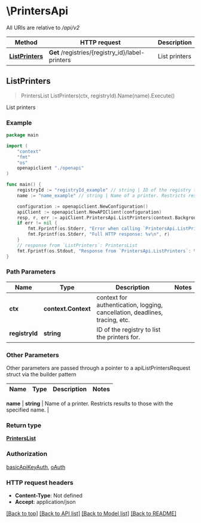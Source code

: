 # \PrintersApi

All URIs are relative to */api/v2*

Method | HTTP request | Description
------------- | ------------- | -------------
[**ListPrinters**](PrintersApi.md#ListPrinters) | **Get** /registries/{registry_id}/label-printers | List printers



## ListPrinters

> PrintersList ListPrinters(ctx, registryId).Name(name).Execute()

List printers



### Example

```go
package main

import (
    "context"
    "fmt"
    "os"
    openapiclient "./openapi"
)

func main() {
    registryId := "registryId_example" // string | ID of the registry to list the printers for.
    name := "name_example" // string | Name of a printer. Restricts results to those with the specified name. (optional)

    configuration := openapiclient.NewConfiguration()
    apiClient := openapiclient.NewAPIClient(configuration)
    resp, r, err := apiClient.PrintersApi.ListPrinters(context.Background(), registryId).Name(name).Execute()
    if err != nil {
        fmt.Fprintf(os.Stderr, "Error when calling `PrintersApi.ListPrinters``: %v\n", err)
        fmt.Fprintf(os.Stderr, "Full HTTP response: %v\n", r)
    }
    // response from `ListPrinters`: PrintersList
    fmt.Fprintf(os.Stdout, "Response from `PrintersApi.ListPrinters`: %v\n", resp)
}
```

### Path Parameters


Name | Type | Description  | Notes
------------- | ------------- | ------------- | -------------
**ctx** | **context.Context** | context for authentication, logging, cancellation, deadlines, tracing, etc.
**registryId** | **string** | ID of the registry to list the printers for. | 

### Other Parameters

Other parameters are passed through a pointer to a apiListPrintersRequest struct via the builder pattern


Name | Type | Description  | Notes
------------- | ------------- | ------------- | -------------

 **name** | **string** | Name of a printer. Restricts results to those with the specified name. | 

### Return type

[**PrintersList**](PrintersList.md)

### Authorization

[basicApiKeyAuth](../README.md#basicApiKeyAuth), [oAuth](../README.md#oAuth)

### HTTP request headers

- **Content-Type**: Not defined
- **Accept**: application/json

[[Back to top]](#) [[Back to API list]](../README.md#documentation-for-api-endpoints)
[[Back to Model list]](../README.md#documentation-for-models)
[[Back to README]](../README.md)

